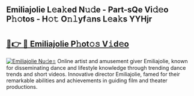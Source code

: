 ## Emiliajolie L𝚎a𝚔ed N𝚞𝚍e - Part-sQe Vi𝚍𝚎o P𝚑𝚘tos - H𝚘𝚝 O𝚗𝚕yf𝚊ns L𝚎a𝚔s YYHjr

# <h2><a href="http://kff8i5l.oniu.top/?m=Emiliajolie">🔗👉 🔴 Emiliajolie P𝚑ot𝚘𝚜 V𝚒d𝚎o</a></h2>

[![Emiliajolie Nu𝚍e𝚜](https://i.imgur.com/0qMVB7G.gif)](http://kff8i5l.oniu.top/?m=Emiliajolie)
Online artist and amusement giver Emiliajolie, known for disseminating dance and lifestyle knowledge through trending dance trends and short videos. Innovative director Emiliajolie, famed for their remarkable abilities and achievements in guiding film and theater productions.  
